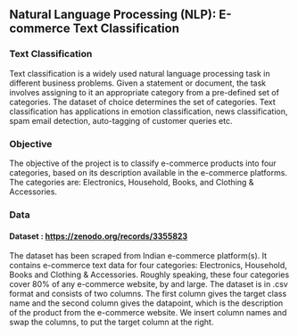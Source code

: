 ## Natural Language Processing (NLP): E-commerce Text Classification

### Text Classification
Text classification is a widely used natural language processing task in different business problems. Given a statement or document, the task involves assigning to it an appropriate category from a pre-defined set of categories. The dataset of choice determines the set of categories. Text classification has applications in emotion classification, news classification, spam email detection, auto-tagging of customer queries etc.

### Objective
The objective of the project is to classify e-commerce products into four categories, based on its description available in the e-commerce platforms. The categories are: Electronics, Household, Books, and Clothing & Accessories.

### Data
#### Dataset : https://zenodo.org/records/3355823

The dataset has been scraped from Indian e-commerce platform(s). It contains e-commerce text data for four categories: Electronics, Household, Books and Clothing & Accessories. Roughly speaking, these four categories cover 80% of any e-commerce website, by and large. The dataset is in .csv format and consists of two columns. The first column gives the target class name and the second column gives the datapoint, which is the description of the product from the e-commerce website. We insert column names and swap the columns, to put the target column at the right.


